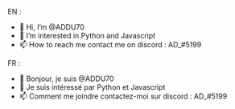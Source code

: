  EN :
 
 - 👋 Hi, I’m @ADDU70
- 👀 I’m interested in Python and Javascript
- 📫 How to reach me contact me on discord : AD_#5199

 FR :
 
- 👋 Bonjour, je suis @ADDU70
- 👀 Je suis intéressé par Python et Javascript
- 📫 Comment me joindre contactez-moi sur discord : AD_#5199
